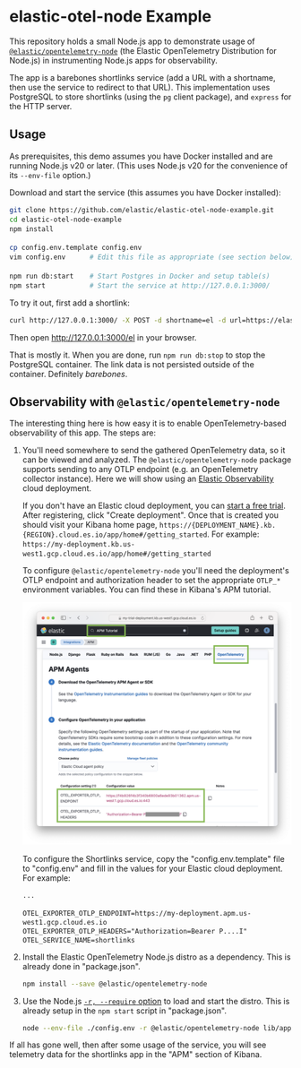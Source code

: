 # elastic-otel-node Example

This repository holds a small Node.js app to demonstrate usage of
[`@elastic/opentelemetry-node`](https://github.com/elastic/elastic-otel-node/tree/main/packages/opentelemetry-node#readme)
(the Elastic OpenTelemetry Distribution for Node.js) in instrumenting Node.js
apps for observability.

The app is a barebones shortlinks service (add a URL with a shortname, then
use the service to redirect to that URL). This implementation uses PostgreSQL
to store shortlinks (using the `pg` client package), and `express` for the
HTTP server.


## Usage

As prerequisites, this demo assumes you have Docker installed and are running
Node.js v20 or later. (This uses Node.js v20 for the convenience of its
`--env-file` option.)

Download and start the service (this assumes you have Docker installed):

```sh
git clone https://github.com/elastic/elastic-otel-node-example.git
cd elastic-otel-node-example
npm install

cp config.env.template config.env
vim config.env      # Edit this file as appropriate (see section below)

npm run db:start    # Start Postgres in Docker and setup table(s)
npm start           # Start the service at http://127.0.0.1:3000/
```

To try it out, first add a shortlink:

```sh
curl http://127.0.0.1:3000/ -X POST -d shortname=el -d url=https://elastic.co
```

Then open <http://127.0.0.1:3000/el> in your browser.

That is mostly it.  When you are done, run `npm run db:stop` to stop the
PostgreSQL container. The link data is not persisted outside of the container.
Definitely *barebones*.


## Observability with `@elastic/opentelemetry-node`

The interesting thing here is how easy it is to enable OpenTelemetry-based
observability of this app. The steps are:

1. You'll need somewhere to send the gathered OpenTelemetry data, so it can be viewed and analyzed. The `@elastic/opentelemetry-node` package supports sending to any OTLP endpoint (e.g. an OpenTelemetry collector instance). Here we will show using an [Elastic Observability](https://www.elastic.co/observability) cloud deployment.

    If you don't have an Elastic cloud deployment, you can [start a free trial](https://cloud.elastic.co/registration). After registering, click "Create deployment".  Once that is created you should visit your Kibana home page, `https://{DEPLOYMENT_NAME}.kb.{REGION}.cloud.es.io/app/home#/getting_started`.  For example: `https://my-deployment.kb.us-west1.gcp.cloud.es.io/app/home#/getting_started`

    To configure `@elastic/opentelemetry-node` you'll need the deployment's OTLP endpoint and authorization header to set the appropriate `OTLP_*` environment variables. You can find these in Kibana's APM tutorial.

    ![Kibana's APM tutorial showing OTel settings](./docs/img/otlp-endpoint-settings.png)

    To configure the Shortlinks service, copy the "config.env.template" file to "config.env" and fill in the values for your Elastic cloud deployment. For example:

    ```
    ...

    OTEL_EXPORTER_OTLP_ENDPOINT=https://my-deployment.apm.us-west1.gcp.cloud.es.io
    OTEL_EXPORTER_OTLP_HEADERS="Authorization=Bearer P....I"
    OTEL_SERVICE_NAME=shortlinks
    ```

2. Install the Elastic OpenTelemetry Node.js distro as a dependency. This is already done in "package.json".

    ```sh
    npm install --save @elastic/opentelemetry-node
    ```

3. Use the Node.js [`-r, --require` option](https://nodejs.org/api/all.html#all_cli_-r---require-module) to load and start the distro. This is already setup in the `npm start` script in "package.json".

    ```sh
    node --env-file ./config.env -r @elastic/opentelemetry-node lib/app.js
    ```

If all has gone well, then after some usage of the service, you will see
telemetry data for the shortlinks app in the "APM" section of Kibana.



